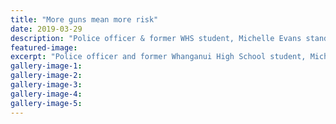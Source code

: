 ```yaml
---
title: "More guns mean more risk"
date: 2019-03-29
description: "Police officer & former WHS student, Michelle Evans stands guard with a rose and a hijab at the service for the burial.."
featured-image: 
excerpt: "Police officer and former Whanganui High School student, Michelle Evans stands guard with a rose and a hijab at the service for the burial of a victim of the Friday March 15 mosque shootings in Christchurch."
gallery-image-1: 
gallery-image-2: 
gallery-image-3: 
gallery-image-4: 
gallery-image-5: 
---
```

